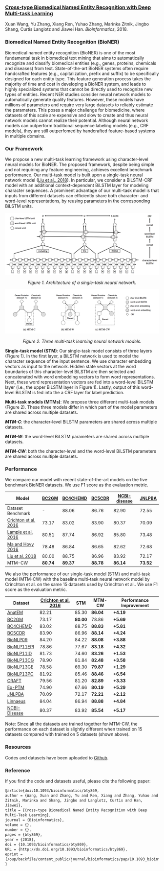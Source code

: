 ### [Cross-type Biomedical Named Entity Recognition with Deep Multi-task Learning](https://academic.oup.com/bioinformatics/advance-article/doi/10.1093/bioinformatics/bty869/5126922?guestAccessKey=403bcc14-3eca-4ff0-b9fb-5ecd1c1744d2)
Xuan Wang, Yu Zhang, Xiang Ren, Yuhao Zhang, Marinka Zitnik, Jingbo Shang, Curtis Langlotz and Jiawei Han. _Bioinformatics_, 2018.

### Biomedical Named Entity Recognition (BioNER)
Biomedical named entity recognition (BioNER) is one of the most fundamental task in biomedical text mining that aims to automatically recognize and classify biomedical entities (e.g., genes, proteins, chemicals and diseases) from text. State-of-the-art BioNER systems often require handcrafted features (e.g., capitalization, prefix and suffix) to be specifically designed for each entity type. This feature generation process takes the majority of time and cost in developing a BioNER system, and leads to highly specialized systems that cannot be directly used to recognize new types of entities. Recent NER studies consider neural network models to automatically generate quality features. However, these models have millions of parameters and require very large datasets to reliably estimate the parameters. This poses a major challenge for biomedicine, where datasets of this scale are expensive and slow to create and thus neural network models cannot realize their potential. Although neural network models can outperform traditional sequence labeling models (e.g., CRF models), they are still outperfomed by handcrafted feature-based systems in multiple domains.

### Our Framework
We propose a new multi-task learning framework using character-level neural models for BioNER. The proposed framework, despite being simple and not requiring any feature engineering, achieves excellent benchmark performance. Our multi-task model is built upon a single-task neural network model ([Liu et al., 2018](https://arxiv.org/pdf/1709.04109.pdf)). In particular, we consider a BiLSTM-CRF model with an additional context-dependent BiLSTM layer for modeling character sequences. A prominent advantage of our multi-task model is that inputs from different datasets can efficiently share both character- and word-level representations, by reusing parameters in the corresponding BiLSTM units.

![lstm](./lstm.png)
*<center>Figure 1. Architecture of a single-task neural network.</center>*

![mtms](./mtms.png)
*<center>Figure 2. Three multi-task learning neural network models.</center>*

**Single-task model (STM)**: Our single-task model consists of three layers (Figure 1). In the first layer, a BiLSTM network is used to model the character sequence of the input sentence. We use character embedding vectors as input to the network. Hidden state vectors at the word boundaries of this character-level BiLSTM are then selected and concatenated with word embedding vectors to form word representations. Next, these word representation vectors are fed into a word-level BiLSTM layer (i.e., the upper BiLSTM layer in Figure 1). Lastly, output of this word-level BiLSTM is fed into the a CRF layer for label prediction.

**Multi-task models (MTMs)**: We propose three different multi-task models (Figure 2). These three models differ in which part of the model parameters are shared across multiple datasets.

**_MTM-C_**: the character-level BiLSTM parameters are shared across multiple datasets.

**_MTM-W_**: the word-level BiLSTM parameters are shared across multiple datasets.

**_MTM-CW_**: both the character-level and the word-level BiLSTM parameters are shared across multiple datasets.

### Performance
We compare our model with recent state-of-the-art models on the five benchmark BioNER datasets. We use F1 score as the evaluation metric.

|Model | [BC2GM](https://github.com/cambridgeltl/MTL-Bioinformatics-2016/tree/master/data/BC2GM-IOBES) | [BC4CHEMD](https://github.com/cambridgeltl/MTL-Bioinformatics-2016/tree/master/data/BC4CHEMD-IOBES) | [BC5CDR](https://github.com/cambridgeltl/MTL-Bioinformatics-2016/tree/master/data/BC5CDR-IOBES) | [NCBI-disease](https://github.com/cambridgeltl/MTL-Bioinformatics-2016/tree/master/data/NCBI-disease-IOBES) | [JNLPBA](https://github.com/cambridgeltl/MTL-Bioinformatics-2016/tree/master/data/JNLPBA-IOBES) |
| ------------- |-------------| -----| -----| -----| ---- |
| Dataset Benchmark | - | 88.06 | 86.76 | 82.90 | 72.55 |
| [Crichton et al. 2016](https://github.com/cambridgeltl/MTL-Bioinformatics-2016) | 73.17 | 83.02 | 83.90 | 80.37 | 70.09 |
| [Lample et al. 2016](https://github.com/glample/tagger) | 80.51 | 87.74 | 86.92 | 85.80 | 73.48 |
| [Ma and Hovy 2016](https://github.com/XuezheMax/LasagneNLP) | 78.48 | 86.84 | 86.65 | 82.62 | 72.68 |
| [Liu et al. 2018](https://github.com/LiyuanLucasLiu/LM-LSTM-CRF) | 80.00 | 88.75 | 86.96 | 83.92 | 72.17 |
| MTM-CW | **80.74** | **89.37** | **88.78** | **86.14** | **73.52** |

We also the performance of our single-task model (STM) and multi-task model (MTM-CW) with the baseline multi-task neural network model by Crinchton et al. on the same 15 datasets used by Crinchton et al.. We use F1 score as the evaluation metric.

|Dataset | [Crichton et al. 2016](https://github.com/cambridgeltl/MTL-Bioinformatics-2016) | STM | MTM-CW | Performance Improvement |
| ------------ |------------| ------------| ------------ | ------------|
| [AnatEM](https://github.com/cambridgeltl/MTL-Bioinformatics-2016/tree/master/data/AnatEM-IOBES) | 82.21 | 85.30	| **86.04**	| **+4.19** | 
| [BC2GM](https://github.com/cambridgeltl/MTL-Bioinformatics-2016/tree/master/data/BC2GM-IOBES) | 73.17	| **80.00**	| 78.86	| **+5.69** |
| [BC4CHEMD](https://github.com/cambridgeltl/MTL-Bioinformatics-2016/tree/master/data/BC4CHEMD-IOBES) | 83.02	| 88.75	| **88.83**	| **+5.81** |
| [BC5CDR](https://github.com/cambridgeltl/MTL-Bioinformatics-2016/tree/master/data/BC5CDR-IOBES) | 83.90	| 86.96	| **88.14**	| **+4.24** |
| [BioNLP09](https://github.com/cambridgeltl/MTL-Bioinformatics-2016/tree/master/data/BioNLP09-IOBES) | 84.20	| 84.22	| **88.08**	| **+3.88** |
| [BioNLP11EPI](https://github.com/cambridgeltl/MTL-Bioinformatics-2016/tree/master/data/BioNLP11EPI-IOBES) | 78.86	| 77.67	| **83.18**	| **+4.32** |
| [BioNLP11ID](https://github.com/cambridgeltl/MTL-Bioinformatics-2016/tree/master/data/BioNLP11ID-IOBES) | 81.73	| 74.60	| **83.26**	| **+1.53** |
| [BioNLP13CG](https://github.com/cambridgeltl/MTL-Bioinformatics-2016/tree/master/data/BioNLP13CG-IOBES) | 78.90	| 81.84	| **82.48** |	**+3.58** |
| [BioNLP13GE](https://github.com/cambridgeltl/MTL-Bioinformatics-2016/tree/master/data/BioNLP13GE-IOBES) | 78.58	| 69.30	| **79.87**	| **+1.29** |
| [BioNLP13PC](https://github.com/cambridgeltl/MTL-Bioinformatics-2016/tree/master/data/BioNLP13PC-IOBES) | 81.92	| 85.46	| **88.46**	| **+6.54** |
| [CRAFT](https://github.com/cambridgeltl/MTL-Bioinformatics-2016/tree/master/data/CRAFT-IOBES) | 79.56	| 81.20	| **82.89**	| **+3.33** |
| [Ex-PTM](https://github.com/cambridgeltl/MTL-Bioinformatics-2016/tree/master/data/Ex-PTM-IOBES) | 74.90	| 67.66	| **80.19**	| **+5.29** |
| [JNLPBA](https://github.com/cambridgeltl/MTL-Bioinformatics-2016/tree/master/data/JNLPBA-IOBES) | 70.09	| 72.17	| **72.21**	| **+2.12** |
| [Linnaeus](https://github.com/cambridgeltl/MTL-Bioinformatics-2016/tree/master/data/linnaeus-IOBES) | 84.04	| 86.94	| **88.88**	| **+4.84** |
| [NCBI-Disease](https://github.com/cambridgeltl/MTL-Bioinformatics-2016/tree/master/data/NCBI-disease-IOBES) | 80.37	| 83.92	| **85.54**	| **+5.17** |

Note: Since all the datasets are trained together for MTM-CW, the performance on each dataset is slightly different when trained on 15 datasets compared with trained on 5 datasets (shown above).

### Resources
Codes and datasets have been uploaded to [Github](https://github.com/yuzhimanhua/Multi-BioNER).

### Reference
If you find the code and datasets useful, please cite the following paper:
```
@article{doi:10.1093/bioinformatics/bty869,
author = {Wang, Xuan and Zhang, Yu and Ren, Xiang and Zhang, Yuhao and Zitnik, Marinka and Shang, Jingbo and Langlotz, Curtis and Han, Jiawei},
title = {Cross-type Biomedical Named Entity Recognition with Deep Multi-Task Learning},
journal = {Bioinformatics},
volume = {},
number = {},
pages = {bty869},
year = {2018},
doi = {10.1093/bioinformatics/bty869},
URL = {http://dx.doi.org/10.1093/bioinformatics/bty869},
eprint = {/oup/backfile/content_public/journal/bioinformatics/pap/10.1093_bioinformatics_bty869/1/bty869.pdf}
}
```

